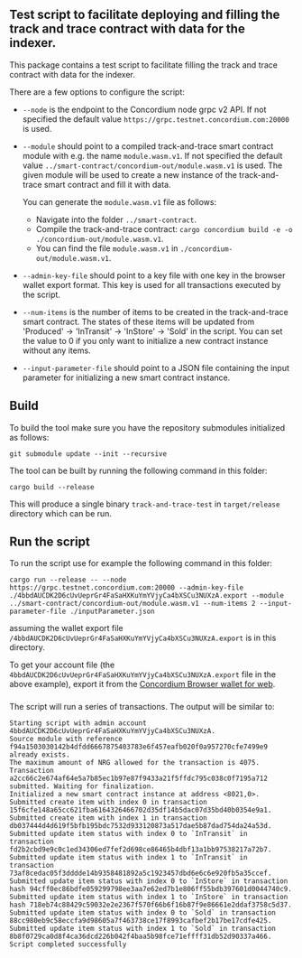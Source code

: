 ## Test script to facilitate deploying and filling the track and trace contract with data for the indexer.

This package contains a test script to facilitate filling the track and trace contract with data for the indexer.

There are a few options to configure the script:

- `--node` is the endpoint to the Concordium node grpc v2 API. If not specified the default value `https://grpc.testnet.concordium.com:20000` is used.

- `--module` should point to a compiled track-and-trace smart contract module with e.g. the name `module.wasm.v1`. If not specified the default value `../smart-contract/concordium-out/module.wasm.v1` is used. The given module will be used to create a new instance of the track-and-trace smart contract and fill it with data.
 
    You can generate the `module.wasm.v1` file as follows:
    - Navigate into the folder `../smart-contract`.
    - Compile the track-and-trace contract: `cargo concordium build -e -o ./concordium-out/module.wasm.v1`.
    - You can find the file `module.wasm.v1` in `./concordium-out/module.wasm.v1`.

- `--admin-key-file` should point to a key file with one key in the
  browser wallet export format. This key is used for all transactions executed by the script.

- `--num-items` is the number of items to be created in the track-and-trace smart contract. The states of these items will be updated from 'Produced' -> 'InTransit' -> 'InStore' -> 'Sold' in the script. You can set the value to 0 if you only want to initialize a new contract instance without any items.

- `--input-parameter-file` should point to a JSON file containing the input parameter for initializing a new smart contract instance.

## Build

To build the tool make sure you have the repository submodules initialized as follows:

```console
git submodule update --init --recursive
```

The tool can be built by running the following command in this folder:

```console
cargo build --release
```

This will produce a single binary `track-and-trace-test` in `target/release` directory
which can be run.


## Run the script

To run the script use for example the following command in this folder:

```
cargo run --release -- --node https://grpc.testnet.concordium.com:20000 --admin-key-file ./4bbdAUCDK2D6cUvUeprGr4FaSaHXKuYmYVjyCa4bXSCu3NUXzA.export --module ../smart-contract/concordium-out/module.wasm.v1 --num-items 2 --input-parameter-file ./inputParameter.json
```

assuming the wallet export file `/4bbdAUCDK2D6cUvUeprGr4FaSaHXKuYmYVjyCa4bXSCu3NUXzA.export` is in this directory.

 
To get your account file (the `4bbdAUCDK2D6cUvUeprGr4FaSaHXKuYmYVjyCa4bXSCu3NUXzA.export` file in the above example), export it from the [Concordium Browser wallet for web](http://developer.concordium.software/en/mainnet/net/guides/export-key.html).


###

The script will run a series of transactions. The output will be similar to:

```
Starting script with admin account 4bbdAUCDK2D6cUvUeprGr4FaSaHXKuYmYVjyCa4bXSCu3NUXzA.
Source module with reference f94a1503030142b4dfdd6667875403783e6f457eafb020f0a957270cfe7499e9 already exists.
The maximum amount of NRG allowed for the transaction is 4075.
Transaction a2cc66c2e674af64e5a7b85ec1b97e87f9433a21f5ffdc795c038c0f7195a712 submitted. Waiting for finalization.
Initialized a new smart contract instance at address <8021,0>.
Submitted create item with index 0 in transaction 15f6cfe148a65cc621fba6164326466702d35df14b5dac07d35bd40b0354e9a1.
Submitted create item with index 1 in transaction db037444d4d619f5bfb195bdc7532d933120873a517dae5b87dad754da24a53d.
Submitted update item status with index 0 to `InTransit` in transaction fd2b2cbd9e9c0c1ed34306ed7fef2d698ce86465b4dbf13a1bb97538217a72b7.
Submitted update item status with index 1 to `InTransit` in transaction 73af8cedac05f3dddde14b9358481892a5c1923457dbd6e6c6e920fb5a35ccef.
Submitted update item status with index 0 to `InStore` in transaction hash 94cff0ec86bdfe059299798ee3aa7e62ed7b1e806ff55bdb397601d0044740c9.
Submitted update item status with index 1 to `InStore` in transaction hash 718eb74c88429c59032e2e2367f570f66b6f16b87f9e86661e2ddaf3758c5d37.
Submitted update item status with index 0 to `Sold` in transaction 88cc980eb9c58eccfa9d98605a7f463738ce17f8993cafbef2b17be17cdfe425.
Submitted update item status with index 1 to `Sold` in transaction 8b8f0729ca0d8f4ca36dcd226b042f4baa5b98fce71effff31db52d90337a466.
Script completed successfully
```
